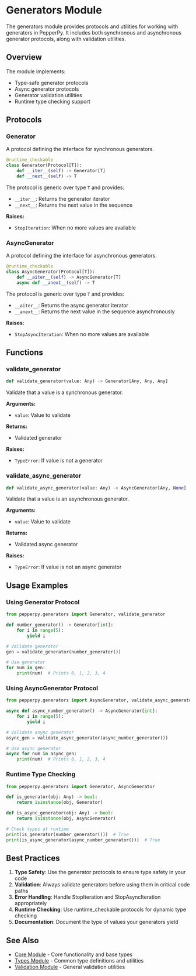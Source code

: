 # Generators Module

The generators module provides protocols and utilities for working with generators in PepperPy. It includes both synchronous and asynchronous generator protocols, along with validation utilities.

## Overview

The module implements:
- Type-safe generator protocols
- Async generator protocols
- Generator validation utilities
- Runtime type checking support

## Protocols

### Generator

A protocol defining the interface for synchronous generators.

```python
@runtime_checkable
class Generator(Protocol[T]):
    def __iter__(self) -> Generator[T]
    def __next__(self) -> T
```

The protocol is generic over type `T` and provides:
- `__iter__`: Returns the generator iterator
- `__next__`: Returns the next value in the sequence

**Raises:**
- `StopIteration`: When no more values are available

### AsyncGenerator

A protocol defining the interface for asynchronous generators.

```python
@runtime_checkable
class AsyncGenerator(Protocol[T]):
    def __aiter__(self) -> AsyncGenerator[T]
    async def __anext__(self) -> T
```

The protocol is generic over type `T` and provides:
- `__aiter__`: Returns the async generator iterator
- `__anext__`: Returns the next value in the sequence asynchronously

**Raises:**
- `StopAsyncIteration`: When no more values are available

## Functions

### validate_generator

```python
def validate_generator(value: Any) -> Generator[Any, Any, Any]
```

Validate that a value is a synchronous generator.

**Arguments:**
- `value`: Value to validate

**Returns:**
- Validated generator

**Raises:**
- `TypeError`: If value is not a generator

### validate_async_generator

```python
def validate_async_generator(value: Any) -> AsyncGenerator[Any, None]
```

Validate that a value is an asynchronous generator.

**Arguments:**
- `value`: Value to validate

**Returns:**
- Validated async generator

**Raises:**
- `TypeError`: If value is not an async generator

## Usage Examples

### Using Generator Protocol

```python
from pepperpy.generators import Generator, validate_generator

def number_generator() -> Generator[int]:
    for i in range(5):
        yield i

# Validate generator
gen = validate_generator(number_generator())

# Use generator
for num in gen:
    print(num)  # Prints 0, 1, 2, 3, 4
```

### Using AsyncGenerator Protocol

```python
from pepperpy.generators import AsyncGenerator, validate_async_generator

async def async_number_generator() -> AsyncGenerator[int]:
    for i in range(5):
        yield i

# Validate async generator
async_gen = validate_async_generator(async_number_generator())

# Use async generator
async for num in async_gen:
    print(num)  # Prints 0, 1, 2, 3, 4
```

### Runtime Type Checking

```python
from pepperpy.generators import Generator, AsyncGenerator

def is_generator(obj: Any) -> bool:
    return isinstance(obj, Generator)

def is_async_generator(obj: Any) -> bool:
    return isinstance(obj, AsyncGenerator)

# Check types at runtime
print(is_generator(number_generator()))  # True
print(is_async_generator(async_number_generator()))  # True
```

## Best Practices

1. **Type Safety**: Use the generator protocols to ensure type safety in your code
2. **Validation**: Always validate generators before using them in critical code paths
3. **Error Handling**: Handle StopIteration and StopAsyncIteration appropriately
4. **Runtime Checking**: Use runtime_checkable protocols for dynamic type checking
5. **Documentation**: Document the type of values your generators yield

## See Also

- [Core Module](core.md) - Core functionality and base types
- [Types Module](types.md) - Common type definitions and utilities
- [Validation Module](validation.md) - General validation utilities 